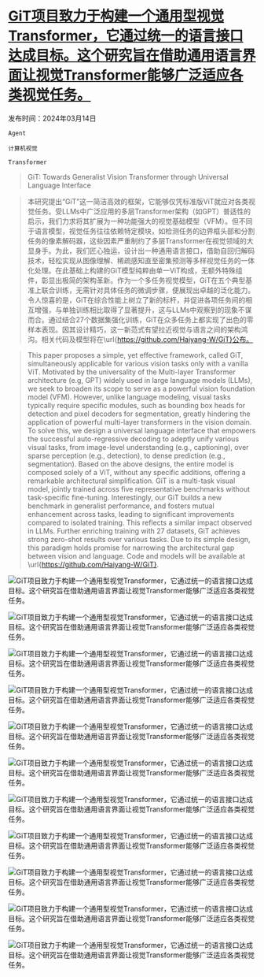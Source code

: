 # [GiT项目致力于构建一个通用型视觉Transformer，它通过统一的语言接口达成目标。这个研究旨在借助通用语言界面让视觉Transformer能够广泛适应各类视觉任务。](https://arxiv.org/abs/2403.09394)

发布时间：2024年03月14日

`Agent`

`计算机视觉`

`Transformer`

> GiT: Towards Generalist Vision Transformer through Universal Language Interface

> 本研究提出“GiT”这一简洁高效的框架，它能够仅凭标准版ViT就应对各类视觉任务。受LLMs中广泛应用的多层Transformer架构（如GPT）普适性的启示，我们力求将其扩展为一种功能强大的视觉基础模型（VFM）。但不同于语言模型，视觉任务往往依赖特定模块，如检测任务的边界框头部和分割任务的像素解码器，这些因素严重制约了多层Transformer在视觉领域的大显身手。为此，我们匠心独运，设计出一种通用语言接口，借助自回归解码技术，轻松实现从图像理解、稀疏感知直至密集预测等多样视觉任务的一体化处理。在此基础上构建的GiT模型纯粹由单一ViT构成，无额外特殊组件，彰显出极简的架构革新。作为一个多任务视觉模型，GiT在五个典型基准上联合训练，无需针对具体任务的微调步骤，便展现出卓越的泛化能力。令人惊喜的是，GiT在综合性能上树立了新的标杆，并促进各项任务间的相互增强，与单独训练相比取得了显著提升，这与LLMs中观察到的现象不谋而合。通过结合27个数据集强化训练，GiT在众多任务上都实现了出色的零样本表现。因其设计精巧，这一新范式有望拉近视觉与语言之间的架构鸿沟。相关代码及模型将在\url{https://github.com/Haiyang-W/GiT}公布。

> This paper proposes a simple, yet effective framework, called GiT, simultaneously applicable for various vision tasks only with a vanilla ViT. Motivated by the universality of the Multi-layer Transformer architecture (e.g, GPT) widely used in large language models (LLMs), we seek to broaden its scope to serve as a powerful vision foundation model (VFM). However, unlike language modeling, visual tasks typically require specific modules, such as bounding box heads for detection and pixel decoders for segmentation, greatly hindering the application of powerful multi-layer transformers in the vision domain. To solve this, we design a universal language interface that empowers the successful auto-regressive decoding to adeptly unify various visual tasks, from image-level understanding (e.g., captioning), over sparse perception (e.g., detection), to dense prediction (e.g., segmentation). Based on the above designs, the entire model is composed solely of a ViT, without any specific additions, offering a remarkable architectural simplification. GiT is a multi-task visual model, jointly trained across five representative benchmarks without task-specific fine-tuning. Interestingly, our GiT builds a new benchmark in generalist performance, and fosters mutual enhancement across tasks, leading to significant improvements compared to isolated training. This reflects a similar impact observed in LLMs. Further enriching training with 27 datasets, GiT achieves strong zero-shot results over various tasks. Due to its simple design, this paradigm holds promise for narrowing the architectural gap between vision and language. Code and models will be available at \url{https://github.com/Haiyang-W/GiT}.

![GiT项目致力于构建一个通用型视觉Transformer，它通过统一的语言接口达成目标。这个研究旨在借助通用语言界面让视觉Transformer能够广泛适应各类视觉任务。](../../../paper_images/2403.09394/x1.png)

![GiT项目致力于构建一个通用型视觉Transformer，它通过统一的语言接口达成目标。这个研究旨在借助通用语言界面让视觉Transformer能够广泛适应各类视觉任务。](../../../paper_images/2403.09394/x2.png)

![GiT项目致力于构建一个通用型视觉Transformer，它通过统一的语言接口达成目标。这个研究旨在借助通用语言界面让视觉Transformer能够广泛适应各类视觉任务。](../../../paper_images/2403.09394/x3.png)

![GiT项目致力于构建一个通用型视觉Transformer，它通过统一的语言接口达成目标。这个研究旨在借助通用语言界面让视觉Transformer能够广泛适应各类视觉任务。](../../../paper_images/2403.09394/x4.png)

![GiT项目致力于构建一个通用型视觉Transformer，它通过统一的语言接口达成目标。这个研究旨在借助通用语言界面让视觉Transformer能够广泛适应各类视觉任务。](../../../paper_images/2403.09394/x5.png)

![GiT项目致力于构建一个通用型视觉Transformer，它通过统一的语言接口达成目标。这个研究旨在借助通用语言界面让视觉Transformer能够广泛适应各类视觉任务。](../../../paper_images/2403.09394/scale.png)

![GiT项目致力于构建一个通用型视觉Transformer，它通过统一的语言接口达成目标。这个研究旨在借助通用语言界面让视觉Transformer能够广泛适应各类视觉任务。](../../../paper_images/2403.09394/x6.png)

![GiT项目致力于构建一个通用型视觉Transformer，它通过统一的语言接口达成目标。这个研究旨在借助通用语言界面让视觉Transformer能够广泛适应各类视觉任务。](../../../paper_images/2403.09394/x7.png)

![GiT项目致力于构建一个通用型视觉Transformer，它通过统一的语言接口达成目标。这个研究旨在借助通用语言界面让视觉Transformer能够广泛适应各类视觉任务。](../../../paper_images/2403.09394/x8.png)

![GiT项目致力于构建一个通用型视觉Transformer，它通过统一的语言接口达成目标。这个研究旨在借助通用语言界面让视觉Transformer能够广泛适应各类视觉任务。](../../../paper_images/2403.09394/x9.png)

![GiT项目致力于构建一个通用型视觉Transformer，它通过统一的语言接口达成目标。这个研究旨在借助通用语言界面让视觉Transformer能够广泛适应各类视觉任务。](../../../paper_images/2403.09394/x10.png)